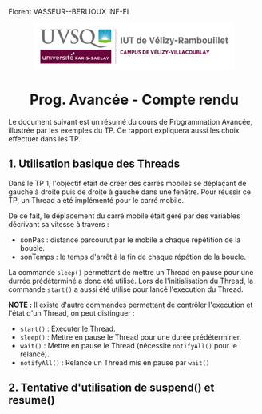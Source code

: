 Florent VASSEUR--BERLIOUX
INF-FI

<div align="center">
<img height="95" width="400" src="img/IUT_Velizy_Villacoublay_logo_2020_ecran.png" title="logo uvsq vélizy"/>

# Prog. Avancée - Compte rendu

</div>

Le document suivant est un résumé du cours de Programmation Avancée, illustrée par les exemples du TP.
Ce rapport expliquera aussi les choix effectuer dans les TP.

## 1. Utilisation basique des Threads

Dans le TP 1, l'objectif était de créer des carrés mobiles se déplaçant de gauche à droite puis de droite à gauche dans une fenêtre.
Pour réussir ce TP, un Thread a été implémenté pour le carré mobile.

De ce fait, le déplacement du carré mobile était géré par des variables décrivant sa vitesse à travers :
 - sonPas : distance parcourut par le mobile à chaque répétition de la boucle.
 - sonTemps : le temps d'arrêt à la fin de chaque répétion de la boucle.

La commande `sleep()` permettant de mettre un Thread en pause pour une durrée prédéterminé a donc été utilisé.
Lors de l'initialisation du Thread, la commande `start()` a aussi été utilisé pour lancé l'execution du Thread.

**NOTE :** Il existe d'autre commandes permettant de contrôler l'execution et l'état d'un Thread, on peut distinguer :
 - `start()` : Executer le Thread.
 - `sleep()` : Mettre en pause le Thread pour une durée prédéterminer.
 - `wait()` : Mettre en pause le Thread (nécessite `notifyAll()` pour le relancé).
 - `notifyAll()` : Relance un Thread mis en pause par `wait()`


## 2. Tentative d'utilisation de suspend() et resume()

